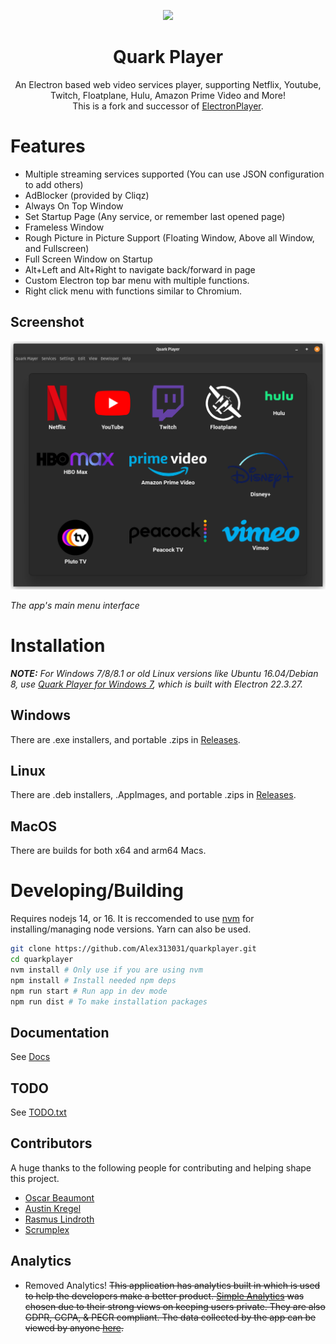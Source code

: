 <p align="center">
  <img src="https://raw.githubusercontent.com/Alex313031/quarkplayer/master/Logo.png" width="200">
</p>

<div align="center">
  <h1>Quark Player</h1>
  An Electron based web video services player, supporting Netflix, Youtube, Twitch, Floatplane, Hulu, Amazon Prime Video and More!
  <br/>
  This is a fork and successor of <a target="_blank" rel="noopener" href="https://github.com/oscartbeaumont/ElectronPlayer">ElectronPlayer</a>.
</div>

# Features

 - Multiple streaming services supported (You can use JSON configuration to add others)
 - AdBlocker (provided by Cliqz)
 - Always On Top Window
 - Set Startup Page (Any service, or remember last opened page)
 - Frameless Window
 - Rough Picture in Picture Support (Floating Window, Above all Window, and Fullscreen)
 - Full Screen Window on Startup
 - Alt+Left and Alt+Right to navigate back/forward in page
 - Custom Electron top bar menu with multiple functions.
 - Right click menu with functions similar to Chromium.

## Screenshot
![Main Menu/UI](assets/screenshot.png)

_The app's main menu interface_

# Installation

*__NOTE:__ For Windows 7/8/8.1 or old Linux versions like Ubuntu 16.04/Debian 8, use [Quark Player for Windows 7](https://github.com/Alex313031/quark-player-win7), which is built with Electron 22.3.27.*

## Windows

There are .exe installers, and portable .zips in [Releases](https://github.com/Alex313031/quarkplayer/releases).

## Linux

There are .deb installers, .AppImages, and portable .zips in [Releases](https://github.com/Alex313031/quarkplayer/releases).

## MacOS

There are builds for both x64 and arm64 Macs.

# Developing/Building

Requires nodejs 14, or 16. It is reccomended to use [nvm](https://github.com/nvm-sh/nvm) for installing/managing node versions.
Yarn can also be used.

```bash
git clone https://github.com/Alex313031/quarkplayer.git
cd quarkplayer
nvm install # Only use if you are using nvm
npm install # Install needed npm deps
npm run start # Run app in dev mode
npm run dist # To make installation packages
```

## Documentation

See [Docs](https://github.com/Alex313031/quarkplayer/tree/master/docs#readme)

## TODO

See [TODO.txt](TODO.txt)

## Contributors

A huge thanks to the following people for contributing and helping shape this project.

- [Oscar Beaumont](https://github.com/oscartbeaumont)
- [Austin Kregel](https://github.com/austinkregel)
- [Rasmus Lindroth](https://github.com/RasmusLindroth)
- [Scrumplex](https://github.com/Scrumplex)

## Analytics

 - Removed Analytics!
~~This application has analytics built in which is used to help the developers make a better product. [Simple Analytics](https://simpleanalytics.com) was chosen due to their strong views on keeping users private. They are also GDPR, CCPA, & PECR compliant. The data collected by the app can be viewed by anyone [here](https://simpleanalytics.com/electronplayer.otbeaumont.me).~~
